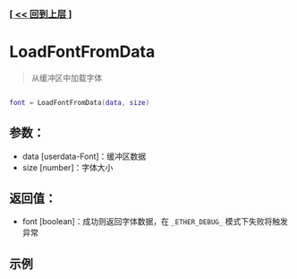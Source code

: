### [[ << 回到上层 ]](index.md)

# LoadFontFromData

> 从缓冲区中加载字体

```lua

font = LoadFontFromData(data, size)

```

## 参数：

+ data [userdata-Font]：缓冲区数据
+ size [number]：字体大小

## 返回值：

+ font [boolean]：成功则返回字体数据，在 `_ETHER_DEBUG_` 模式下失败将触发异常

## 示例

```lua

```